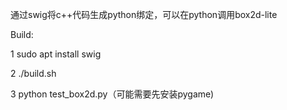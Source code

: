 通过swig将c++代码生成python绑定，可以在python调用box2d-lite

Build:

1 sudo apt install swig

2 ./build.sh

3 python test_box2d.py（可能需要先安装pygame)
